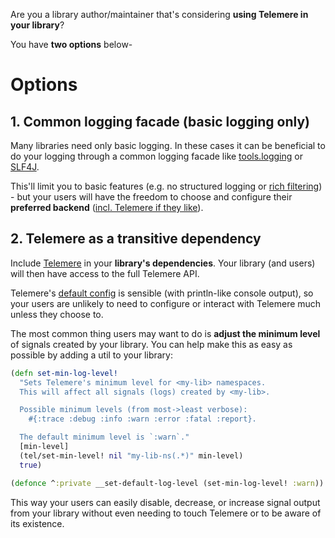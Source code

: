 Are you a library author/maintainer that's considering **using Telemere in your library**?

You have **two options** below-

# Options
## 1. Common logging facade (basic logging only)

Many libraries need only basic logging. In these cases it can be beneficial to do your logging through a common logging facade like [tools.logging](https://github.com/clojure/tools.logging) or [SLF4J](https://www.slf4j.org/).

This'll limit you to basic features (e.g. no structured logging or [rich filtering](https://cljdoc.org/d/com.taoensso/telemere/CURRENT/api/taoensso.telemere#get-filters)) - but your users will have the freedom to choose and configure their **preferred backend** ([incl. Telemere if they like](./3-Config#interop)).

## 2. Telemere as a transitive dependency

Include [Telemere](https://clojars.org/com.taoensso/telemere) in your **library's dependencies**. Your library (and users) will then have access to the full Telemere API.

Telemere's [default config](./1-Getting-started#default-config) is sensible (with println-like console output), so your users are unlikely to need to configure or interact with Telemere much unless they choose to.

The most common thing users may want to do is **adjust the minimum level** of signals created by your library. You can help make this as easy as possible by adding a util to your library:

```clojure
(defn set-min-log-level!
  "Sets Telemere's minimum level for <my-lib> namespaces.
  This will affect all signals (logs) created by <my-lib>.

  Possible minimum levels (from most->least verbose):
    #{:trace :debug :info :warn :error :fatal :report}.

  The default minimum level is `:warn`."
  [min-level]
  (tel/set-min-level! nil "my-lib-ns(.*)" min-level)
  true)

(defonce ^:private __set-default-log-level (set-min-log-level! :warn))
```

This way your users can easily disable, decrease, or increase signal output from your library without even needing to touch Telemere or to be aware of its existence.